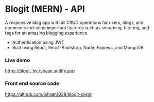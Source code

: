 # Blogit (MERN) - API

<p>A responsive blog app with all CRUD operations for users, blogs, and comments including important features such as searching, filtering, and tags for an amazing blogging experience</p>

- Authentication using JWT
- Built using React, React-Bootstrap, Node, Express, and MongoDB

<h3>Live demo</h3>

https://blogit-by-ishaan.netlify.app

<h3>Front end source code</h3>

https://github.com/ishaan1028/blogit-client
